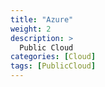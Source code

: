 ```yaml
---
title: "Azure"
weight: 2
description: >
  Public Cloud
categories: [Cloud]
tags: [PublicCloud]
---
```

